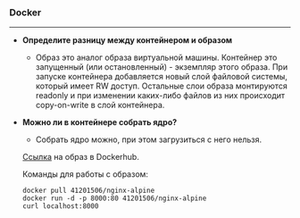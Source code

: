 ### Docker
____
 * **Определите разницу между контейнером и образом**
      * Образ это аналог образа виртуальной машины. Контейнер это запущенный (или остановленный) - экземпляр этого образа. 
  При запуске контейнера добавляется новый слой файловой системы, который имеет RW доступ. Остальные слои образа монтируются readonly и при изменении каких-либо файлов из них происходит copy-on-write в слой контейнера.
 * **Можно ли в контейнере собрать ядро?**
      * Собрать ядро можно, при этом загрузиться с него нельзя.
  
  
  
    [Ссылка](https://hub.docker.com/r/41201506/nginx-alpine) на образ в Dockerhub.
    
    Команды для работы с образом:
    
    ```
    docker pull 41201506/nginx-alpine
    docker run -d -p 8000:80 41201506/nginx-alpine
    curl localhost:8000
    ```
